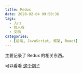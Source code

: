```yaml
---
title: Redux
date: 2020-02-04 09:50:36
tags:
  - 入门
  - 饥人谷
  - 文档
categories:
  - [前端, JavaScript, 框架, React]
---
```


主要记录了 Redux 的相关东西。

可以看看 [这个例子](https://codesandbox.io/s/jovial-gates-wbs8e)